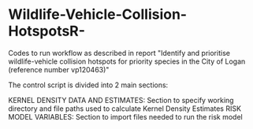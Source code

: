 # Wildlife-Vehicle-Collision-HotspotsR-

Codes to run workflow as described in report "Identify and prioritise wildlife-vehicle collision hotspots for priority species in the City of Logan 
(reference number vp120463)"

The control script is divided into 2 main sections:

KERNEL DENSITY DATA AND ESTIMATES: Section to specify working directory and file paths used to calculate Kernel Density Estimates
RISK MODEL VARIABLES: Section to import files needed to run the risk model




